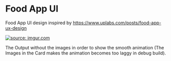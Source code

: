 # Food App UI
Food App UI design inspired by https://www.uplabs.com/posts/food-app-ux-design

<a href="https://imgur.com/aEcdMZU"><img src="https://i.imgur.com/aEcdMZU.mp4" title="source: imgur.com" /></a>
 
The Output without the images in order to show the smooth animation (The Images in the Card makes the animation becomes too laggy in debug build).
